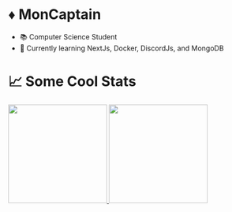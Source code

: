 
<!---
🍞 
--->
# ♦ MonCaptain

- 📚 Computer Science Student
- 🌱 Currently learning NextJs, Docker, DiscordJs, and MongoDB

# 📈 Some Cool Stats

<div>
<a href="https://github.com/moncaptain">
<img height="200em" src="https://github-readme-stats.vercel.app/api/top-langs/?username=moncaptain&layout=compact&langs_count=8&theme=dracula"/>
<img height="200em" src="https://github-readme-stats.vercel.app/api?username=moncaptain&show_icons=true&theme=dracula&include_all_commits=true&count_private=true"/>
</div>
